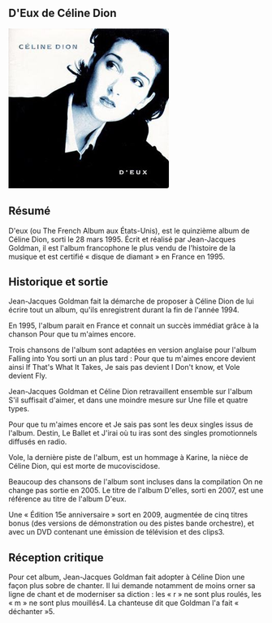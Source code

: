 ## D'Eux de Céline Dion


![Cover](articles/Deux.jpeg)


## Résumé

D'eux (ou The French Album aux États-Unis), est le quinzième album de Céline Dion, sorti le 28 mars 1995. Écrit et réalisé par Jean-Jacques Goldman, il est l'album francophone le plus vendu de l'histoire de la musique et est certifié « disque de diamant » en France en 1995.

## Historique et sortie
Jean-Jacques Goldman fait la démarche de proposer à Céline Dion de lui écrire tout un album, qu'ils enregistrent durant la fin de l'année 1994.

En 1995, l'album parait en France et connait un succès immédiat grâce à la chanson Pour que tu m'aimes encore.

Trois chansons de l'album sont adaptées en version anglaise pour l'album Falling into You sorti un an plus tard : Pour que tu m'aimes encore devient ainsi If That's What It Takes, Je sais pas devient I Don't know, et Vole devient Fly.

Jean-Jacques Goldman et Céline Dion retravaillent ensemble sur l'album S'il suffisait d'aimer, et dans une moindre mesure sur Une fille et quatre types.

Pour que tu m'aimes encore et Je sais pas sont les deux singles issus de l'album. Destin, Le Ballet et J'irai où tu iras sont des singles promotionnels diffusés en radio.

Vole, la dernière piste de l'album, est un hommage à Karine, la nièce de Céline Dion, qui est morte de mucoviscidose.

Beaucoup des chansons de l'album sont incluses dans la compilation On ne change pas sortie en 2005. Le titre de l'album D'elles, sorti en 2007, est une référence au titre de l'album D'eux.

Une « Édition 15e anniversaire » sort en 2009, augmentée de cinq titres bonus (des versions de démonstration ou des pistes bande orchestre), et avec un DVD contenant une émission de télévision et des clips3.

## Réception critique
Pour cet album, Jean-Jacques Goldman fait adopter à Céline Dion une façon plus sobre de chanter. Il lui demande notamment de moins orner sa ligne de chant et de moderniser sa diction : les « r » ne sont plus roulés, les « m » ne sont plus mouillés4. La chanteuse dit que Goldman l'a fait « déchanter »5.
